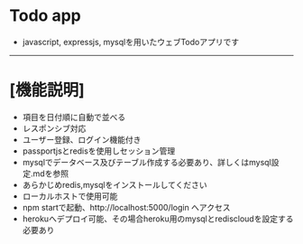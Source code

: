 # Todo app

- javascript, expressjs, mysqlを用いたウェブTodoアプリです
***
# [機能説明]
- 項目を日付順に自動で並べる
- レスポンシブ対応
- ユーザー登録、ログイン機能付き
- passportjsとredisを使用しセッション管理
- mysqlでデータベース及びテーブル作成する必要あり、詳しくはmysql設定.mdを参照
- あらかじめredis,mysqlをインストールしてください
- ローカルホストで使用可能
- npm startで起動、http://localhost:5000/login へアクセス
- herokuへデプロイ可能、その場合heroku用のmysqlとrediscloudを設定する必要あり
